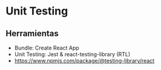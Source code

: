 # Unit Testing

## Herramientas

- Bundle: Create React App
- Unit Testing: Jest & react-testing-library (RTL)
- https://www.npmjs.com/package/@testing-library/react